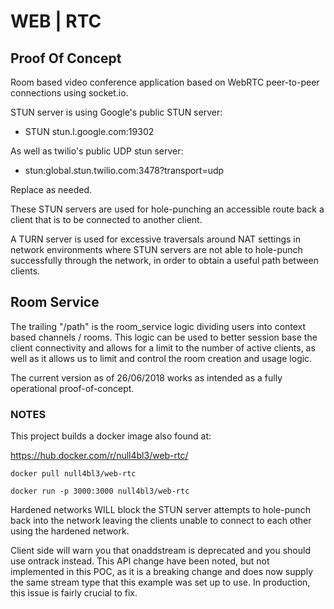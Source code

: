 # WEB | RTC
## Proof Of Concept

Room based video conference application based on WebRTC peer-to-peer connections using socket.io.

STUN server is using Google's public STUN server:

* STUN stun.l.google.com:19302

As well as twilio's public UDP stun server:

* stun:global.stun.twilio.com:3478?transport=udp


Replace as needed.

These STUN servers are used for hole-punching an accessible route back a client that is to be connected to another client.

A TURN server is used for excessive traversals around NAT settings in network environments where STUN servers are not able to hole-punch successfully through the network, in order to obtain a useful path between clients.

## Room Service

The trailing "/path" is the room_service logic dividing users into context based channels / rooms.
This logic can be used to better session base the client connectivity and allows for a limit to the number of active clients, as well as it allows us to limit and control the room creation and usage logic.

The current version as of 26/06/2018 works as intended as a fully operational proof-of-concept.



### NOTES
This project builds a docker image also found at:

https://hub.docker.com/r/null4bl3/web-rtc/

```
docker pull null4bl3/web-rtc

docker run -p 3000:3000 null4bl3/web-rtc
```

Hardened networks WILL block the STUN server attempts to hole-punch back into the network leaving the clients unable to connect to each other using the hardened network.

Client side will warn you that onaddstream is deprecated and you should use ontrack instead. This API change have been noted, but not implemented in this POC, as it is a breaking change and does now supply the same stream type that this example was set up to use. In production, this issue is fairly crucial to fix.
